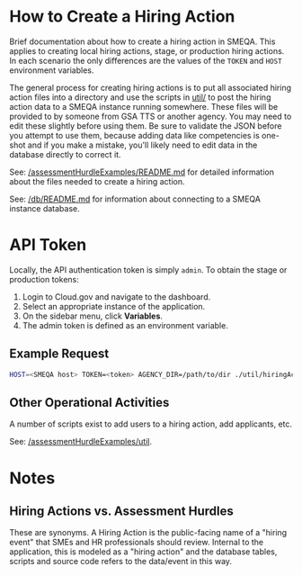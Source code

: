 # How to Create a Hiring Action

Brief documentation about how to create a hiring action in SMEQA. This applies
to creating local hiring actions, stage, or production hiring actions. In each
scenario the only differences are the values of the `TOKEN` and `HOST`
environment variables.

The general process for creating hiring actions is to put all associated
hiring action files into a directory and use the scripts in [util/](util/) to
post the hiring action data to a SMEQA instance running somewhere. These files
will be provided to by someone from GSA TTS or another agency. You may need to
edit these slightly before using them. Be sure to validate the JSON before you
attempt to use them, because adding data like competencies is one-shot and if
you make a mistake, you'll likely need to edit data in the database directly
to correct it.	

See: [/assessmentHurdleExamples/README.md](assessmentHurdleExamples/README.md)
for detailed information about the files needed to create a hiring action.

See: [/db/README.md](db/README.md) for information about connecting to a
SMEQA instance database.

# API Token
Locally, the API authentication token is simply `admin`. To obtain the stage or
production tokens:

1. Login to Cloud.gov and navigate to the dashboard.
2. Select an appropriate instance of the application.
3. On the sidebar menu, click **Variables**.
4. The admin token is defined as an environment variable.

## Example Request

```sh
HOST=<SMEQA host> TOKEN=<token> AGENCY_DIR=/path/to/dir ./util/hiringAction.sh
```

## Other Operational Activities
A number of scripts exist to add users to a hiring action, add applicants, etc.

See: [/assessmentHurdleExamples/util](assessmentHurdleExamples/util).

# Notes
## Hiring Actions vs. Assessment Hurdles
These are synonyms. A Hiring Action is the public-facing name of a "hiring event"
that SMEs and HR professionals should review. Internal to the application, this
is modeled as a "hiring action" and the database tables, scripts and source code
refers to the data/event in this way.
